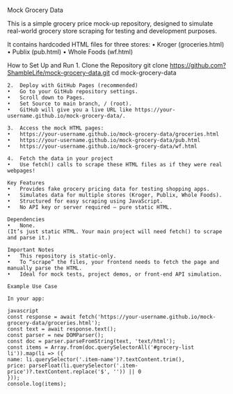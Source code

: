 Mock Grocery Data

This is a simple grocery price mock-up repository, designed to simulate real-world grocery store scraping for testing and development purposes.

It contains hardcoded HTML files for three stores:
	•	Kroger (groceries.html)
	•	Publix (pub.html)
	•	Whole Foods (wf.html)

   How to Set Up and Run
	1.	Clone the Repository
        git clone https://github.com?ShambleLife/mock-grocery-data.git
        cd mock-grocery-data

    2.	Deploy with GitHub Pages (recommended)
	•	Go to your GitHub repository settings.
	•	Scroll down to Pages.
	•	Set Source to main branch, / (root).
	•	GitHub will give you a live URL like https://your-username.github.io/mock-grocery-data/.

    3.	Access the mock HTML pages:
	•	https://your-username.github.io/mock-grocery-data/groceries.html
	•	https://your-username.github.io/mock-grocery-data/pub.html
	•	https://your-username.github.io/mock-grocery-data/wf.html

    4.	Fetch the data in your project
	•	Use fetch() calls to scrape these HTML files as if they were real webpages!

    Key Features
	•	Provides fake grocery pricing data for testing shopping apps.
	•	Simulates data for multiple stores (Kroger, Publix, Whole Foods).
	•	Structured for easy scraping using JavaScript.
	•	No API key or server required — pure static HTML.

    Dependencies
	•	None.
    (It’s just static HTML. Your main project will need fetch() to scrape and parse it.)

    Important Notes
	•	This repository is static-only.
	•	To “scrape” the files, your frontend needs to fetch the page and manually parse the HTML.
	•	Ideal for mock tests, project demos, or front-end API simulation.

    Example Use Case

    In your app:

    javascript
    const response = await fetch('https://your-username.github.io/mock-grocery-data/groceries.html');
    const text = await response.text();
    const parser = new DOMParser();
    const doc = parser.parseFromString(text, 'text/html');
    const items = Array.from(doc.querySelectorAll('#grocery-list li')).map(li => ({
    name: li.querySelector('.item-name')?.textContent.trim(),
    price: parseFloat(li.querySelector('.item-price')?.textContent.replace('$', '')) || 0
    }));
    console.log(items);
